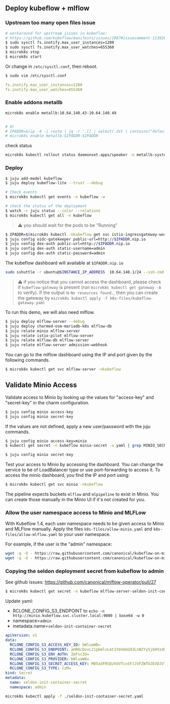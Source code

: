 ## Deploy kubeflow + mlflow


### Upstream too many open files issue

```sh
# workaround for upstream issues in kubeflow:
# https://github.com/kubeflow/manifests/issues/2087#issuecomment-1139260511
$ sudo sysctl fs.inotify.max_user_instances=1280
$ sudo sysctl fs.inotify.max_user_watches=655360
$ microk8s stop
$ microk8s start
```

Or change in `/etc/sysctl.conf`, then reboot.

```sh
$ sudo vim /etc/sysctl.conf
```

```yaml
fs.inotify.max_user_instances=1280
fs.inotify.max_user_watches=655360
```

### Enable addons metallb

```sh
microk8s enable metallb:10.64.140.43-10.64.140.49


# Or
# IPADDR=$(ip -4 -j route | jq -r '.[] | select(.dst | contains("default")) | .prefsrc')
# microk8s enable metallb:$IPADDR-$IPADDR
```

check status

```sh
microk8s kubectl rollout status daemonset.apps/speaker -n metallb-system -w
```

### Deploy

```sh
$ juju add-model kubeflow
$ juju deploy kubeflow-lite --trust --debug

# Check events
$ microk8s kubectl get events -n kubeflow -w
```

```sh
# check the status of the deployment
$ watch -c juju status --color --relations
$ microk8s kubectl get all -n kubeflow
```

> :warning: you should wait for the pods to be "Running"

```sh
$ IPADDR=$(microk8s kubectl -nkubeflow get svc istio-ingressgateway-workload -o jsonpath='{.status.loadBalancer.ingress[0].ip}')
$ juju config oidc-gatekeeper public-url=http://$IPADDR.nip.io
$ juju config dex-auth public-url=http://$IPADDR.nip.io
$ juju config dex-auth static-username=admin
$ juju config dex-auth static-password=admin
```

The kubeflow dashboard will available at `$IPADDR.nip.io`

```sh
sudo sshuttle -r ubuntu@$INSTANCE_IP_ADDRESS  10.64.140.1/24 --ssh-cmd "ssh -i /var/snap/multipass/common/data/multipassd/ssh-keys/id_rsa
```

> :warning: if you notice that you cannot access the dashboard, please check if
> `kubeflow-gateway` is present (run `microk8s kubectl get gateway -A` to verify).
> If the output is `No resources found.`, then you can create the gateway by
> `microk8s kubectl apply -f k8s-files/kubeflow-gateway.yaml`

To run this demo, we will also need mlflow.

```sh
$ juju deploy mlflow-server --debug
$ juju deploy charmed-osm-mariadb-k8s mlflow-db
$ juju relate minio mlflow-server
$ juju relate istio-pilot mlflow-server
$ juju relate mlflow-db mlflow-server
$ juju relate mlflow-server admission-webhook
```

You can go to the mlflow dashboard using the IP and port given by the following
commands.

```sh
$ microk8s kubectl get svc mlflow-server -nkubeflow
```


## Validate Minio Access

Validate access to Minio by looking up the values for "access-key" and "secret-key" in the
charm configuration.

```sh
$ juju config minio access-key
$ juju config minio secret-key
```
If the values are not defined, apply a new user/password with the juju commands.

```sh
$ juju config minio access-key=minio
$ kubectl get secret -n kubeflow minio-secret -o yaml | grep MINIO_SECRET_KEY | awk '{ print $2}' | base64 -d | xargs -I {} juju config minio secret-key={}

$ juju config minio secret-key
```

Test your access to Minio by accessing the dashboard. You can change the service
to be of LoadBalancer type or use port-forwarding to access it. To access the
minio dashboard, you find the IP and port using:

```sh
$ microk8s kubectl get svc minio -nkubeflow
```

The pipeline expects buckets `mlflow` and `mlpipeline` to exist in Minio. You
can create those manually in the Minio UI if it's not created for you.


### Allow the user namespace access to Minio and MLFLow

With Kubeflow 1.4, each user namespace needs to be given access to Minio and
MLFlow manually.  Apply the files `k8s-files/allow-minio.yaml` and
`k8s-files/allow-mlflow.yaml` to your user namespace.

For example, if the user is the "admin" namespace:

```sh
wget -q -O - https://raw.githubusercontent.com/canonical/kubeflow-on-microk8s-example/main/demos/kubeflow/k8s-files/allow-minio.yaml | microk8s kubectl apply -n admin -f -
wget -q -O - https://raw.githubusercontent.com/canonical/kubeflow-on-microk8s-example/main/demos/kubeflow/k8s-files/allow-mlflow.yaml | microk8s kubectl apply -n admin -f -
```

### Copying the seldon deployment secret from kubeflow to admin

See github issues: https://github.com/canonical/mlflow-operator/pull/27

```sh
$ microk8s kubectl get secret -n kubeflow mlflow-server-seldon-init-container-s3-credentials -o yaml > seldon-init-container-secret.yaml

```

Update yaml:
* RCLONE_CONFIG_S3_ENDPOINT to `echo -n http://minio.kubeflow.svc.cluster.local:9000 | base64 -w 0`
* namespace=`admin`
* metadata.name=`seldon-init-container-secret`

```yaml
apiVersion: v1
data:
  RCLONE_CONFIG_S3_ACCESS_KEY_ID: bWluaW8=
  RCLONE_CONFIG_S3_ENDPOINT: aHR0cDovL21pbmlvLmt1YmVmbG93LnN2Yy5jbHVzdGVyLmxvY2FsOjkwMDA=
  RCLONE_CONFIG_S3_ENV_AUTH: ZmFsc2U=
  RCLONE_CONFIG_S3_PROVIDER: bWluaW8=
  RCLONE_CONFIG_S3_SECRET_ACCESS_KEY: M05aSFRSQzhOVTcxSFJJVFZWTUJEVDJVTjJBMk5L
  RCLONE_CONFIG_S3_TYPE: czM=
kind: Secret
metadata:
  name: seldon-init-container-secret
  namespace: admin
```

```sh
microk8s kubectl apply -f ./seldon-init-container-secret.yaml
```
